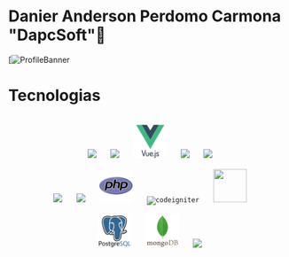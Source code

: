 # Danier Anderson Perdomo Carmona "DapcSoft"👋

[![ProfileBanner](https://drive.google.com/file/d/1kEQ738U1pEHJB3MrzzCgx5ZTnofFN3VY/view?usp=sharing)
# Tecnologias
<div align="center">
<br />
 <code>  <img  src="https://www.vectorlogo.zone/logos/reactjs/reactjs-ar21.svg"> </code>
 <code>  <img  src="https://www.vectorlogo.zone/logos/angular/angular-ar21.svg"> </code>
 <code>  <img  width="60" src="https://raw.githubusercontent.com/devicons/devicon/master/icons/vuejs/vuejs-original-wordmark.svg"> </code>
 <code>  <img  width="60" src="https://raw.githubusercontent.com/prplx/svg-logos/5585531d45d294869c4eaab4d7cf2e9c167710a9/svg/materialize.svg"> </code>
 <code>  <img  src="https://www.vectorlogo.zone/logos/getbootstrap/getbootstrap-ar21.svg"> </code>
<br />
</div>
<div align="center">
<br />
 <code>  <img  src="https://www.vectorlogo.zone/logos/javascript/javascript-ar21.svg"> </code>
 <code>  <img  src="https://www.vectorlogo.zone/logos/typescriptlang/typescriptlang-ar21.svg"> </code>
 <code>  <img  width="60" src="https://raw.githubusercontent.com/devicons/devicon/master/icons/php/php-original.svg"> </code>
 <code>  <img  src="https://cdn.worldvectorlogo.com/logos/codeigniter.svg" alt="codeigniter" width="60" height="60"> </code>
 <code>  <img  src="https://images.icon-icons.com/2699/PNG/512/laravel_logo_icon_170314.png" width="60" height="60""> </code>
<br />
</div>

<div align="center">
<br />
 <code>  <img   width="60"src="https://raw.githubusercontent.com/devicons/devicon/master/icons/postgresql/postgresql-original-wordmark.svg"> </code>
 <code>  <img   width="60"src="https://raw.githubusercontent.com/devicons/devicon/master/icons/mongodb/mongodb-original-wordmark.svg"> </code>
  <code>  <img  src="https://www.vectorlogo.zone/logos/mysql/mysql-ar21.svg"> </code>


<br />
</div>



